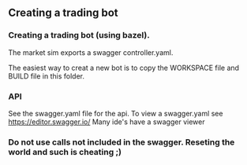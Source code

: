 ## Creating a trading bot

### Creating a trading bot (using bazel).
The market sim exports a swagger controller.yaml.

The easiest way to creat a new bot is to copy the WORKSPACE file and BUILD file in this folder.

### API
See the swagger.yaml file for the api.
To view a swagger.yaml see https://editor.swagger.io/
Many ide's have a swagger viewer

### Do not use calls not included in the swagger. Reseting the world and such is cheating ;)